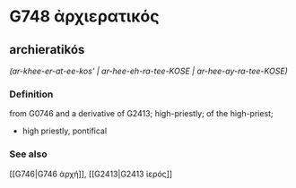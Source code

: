 # G748 ἀρχιερατικός

## archieratikós

_(ar-khee-er-at-ee-kos' | ar-hee-eh-ra-tee-KOSE | ar-hee-ay-ra-tee-KOSE)_

### Definition

from G0746 and a derivative of G2413; high-priestly; of the high-priest; 

- high priestly, pontifical

### See also

[[G746|G746 ἀρχή]], [[G2413|G2413 ἱερός]]
